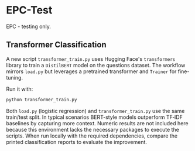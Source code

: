 # EPC-Test
EPC - testing only.

## Transformer Classification

A new script `transformer_train.py` uses Hugging Face's `transformers` library to train a `DistilBERT` model on the questions dataset. The workflow mirrors `load.py` but leverages a pretrained transformer and `Trainer` for fine-tuning.

Run it with:

```bash
python transformer_train.py
```

Both `load.py` (logistic regression) and `transformer_train.py` use the same train/test split. In typical scenarios BERT-style models outperform TF‑IDF baselines by capturing more context. Numeric results are not included here because this environment lacks the necessary packages to execute the scripts. When run locally with the required dependencies, compare the printed classification reports to evaluate the improvement.
